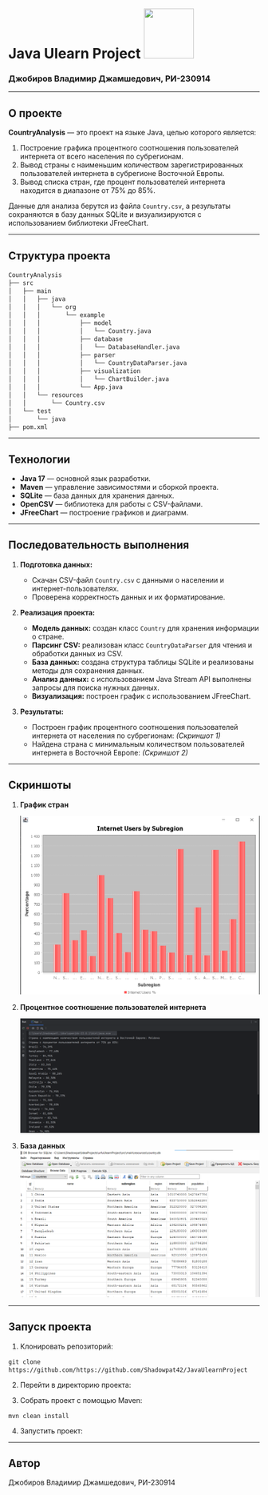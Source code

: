 # Java Ulearn Project <img src="https://media.tenor.com/dMwtTTN4XusAAAAj/yeah-cute.gif" width="100" height="100" />

### Джобиров Владимир Джамшедович, РИ-230914

---

## О проекте

**CountryAnalysis** — это проект на языке Java, целью которого является:
1. Построение графика процентного соотношения пользователей интернета от всего населения по субрегионам.
2. Вывод страны с наименьшим количеством зарегистрированных пользователей интернета в субрегионе Восточной Европы.
3. Вывод списка стран, где процент пользователей интернета находится в диапазоне от 75% до 85%.

Данные для анализа берутся из файла `Country.csv`, а результаты сохраняются в базу данных SQLite и визуализируются с использованием библиотеки JFreeChart.

---

## Структура проекта

```text
CountryAnalysis
├── src
│   ├── main
│   │   ├── java
│   │   │   └── org
│   │   │       └── example
│   │   │           ├── model
│   │   │           │   └── Country.java
│   │   │           ├── database
│   │   │           │   └── DatabaseHandler.java
│   │   │           ├── parser
│   │   │           │   └── CountryDataParser.java
│   │   │           ├── visualization
│   │   │           │   └── ChartBuilder.java
│   │   │           └── App.java
│   │   └── resources
│   │       └── Country.csv
│   └── test
│       └── java
├── pom.xml

```


---

## Технологии

- **Java 17** — основной язык разработки.
- **Maven** — управление зависимостями и сборкой проекта.
- **SQLite** — база данных для хранения данных.
- **OpenCSV** — библиотека для работы с CSV-файлами.
- **JFreeChart** — построение графиков и диаграмм.

---

## Последовательность выполнения

1. **Подготовка данных:**
    - Скачан CSV-файл `Country.csv` с данными о населении и интернет-пользователях.
    - Проверена корректность данных и их форматирование.

2. **Реализация проекта:**
    - **Модель данных:** создан класс `Country` для хранения информации о стране.
    - **Парсинг CSV:** реализован класс `CountryDataParser` для чтения и обработки данных из CSV.
    - **База данных:** создана структура таблицы SQLite и реализованы методы для сохранения данных.
    - **Анализ данных:** с использованием Java Stream API выполнены запросы для поиска нужных данных.
    - **Визуализация:** построен график с использованием JFreeChart.

3. **Результаты:**
    - Построен график процентного соотношения пользователей интернета от населения по субрегионам:
      *(Скриншот 1)*
    - Найдена страна с минимальным количеством пользователей интернета в Восточной Европе:
      *(Скриншот 2)*

---


## Скриншоты

1. **График стран**

   ![График стран](графикСтран.png)

2. **Процентное соотношение пользователей интернета**

   ![Процентное соотношение](процентноеСоотношение.png)
3. **База данных** 
![База Данных](базаДанных.png)


---

## Запуск проекта

1. Клонировать репозиторий:
```aiignore
git clone https://github.com/https://github.com/Shadowpat42/JavaUlearnProject
```
2. Перейти в директорию проекта:

3. Собрать проект с помощью Maven:
```aiignore
mvn clean install
```

4. Запустить проект:

---

## Автор

Джобиров Владимир Джамшедович, РИ-230914
